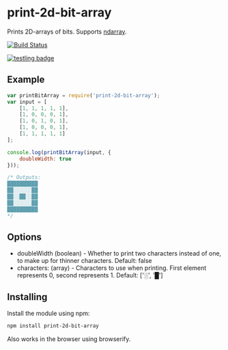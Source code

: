 print-2d-bit-array
==================

Prints 2D-arrays of bits. Supports [ndarray](https://github.com/mikolalysenko/ndarray).

[![Build Status](https://travis-ci.org/rexxars/print-2d-bit-array.svg?branch=master)](https://travis-ci.org/rexxars/print-2d-bit-array)

[![testling badge](https://ci.testling.com/rexxars/print-2d-bit-array.png)](https://ci.testling.com/rexxars/print-2d-bit-array)

## Example

``` js
var printBitArray = require('print-2d-bit-array');
var input = [
    [1, 1, 1, 1, 1],
    [1, 0, 0, 0, 1],
    [1, 0, 1, 0, 1],
    [1, 0, 0, 0, 1],
    [1, 1, 1, 1, 1]
];

console.log(printBitArray(input, {
    doubleWidth: true
}));

/* Outputs: 
██████████
██░░░░░░██
██░░██░░██
██░░░░░░██
██████████
*/
```

## Options

  - doubleWidth (boolean) - Whether to print two characters instead of one, to make up for thinner characters. Default: false
  - characters: (array) - Characters to use when printing. First element represents 0, second represents 1. Default: ['░', '█']


## Installing

Install the module using npm:

``` sh
npm install print-2d-bit-array
```

Also works in the browser using browserify.